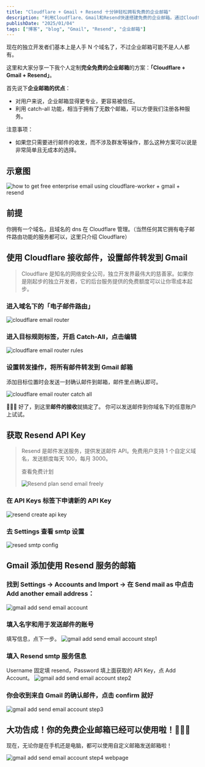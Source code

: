 ```yaml
---
title: "Cloudflare + Gmail + Resend 十分钟轻松拥有免费的企业邮箱"
description: "利用Cloudflare、Gmail和Resend快速搭建免费的企业邮箱。通过Cloudflare的电子邮件路由功能接收邮件并转发至Gmail，再结合Resend的API实现邮件发送，最终在Gmail中添加自定义邮箱，轻松实现专业的企业邮箱服务。"
publishDate: "2025/01/04"
tags: ["博客", "blog", "Gmail", "Resend", "企业邮箱"]
---
```





现在的独立开发者们基本上是人手 N 个域名了，不过企业邮箱可能不是人人都有。

这里和大家分享一下我个人定制**完全免费的企业邮箱**的方案：**「Cloudflare + Gmail + Resend」**。

首先说下**企业邮箱的优点**：

+   对用户来说，企业邮箱显得更专业，更容易被信任。
+   利用 catch-all 功能，相当于拥有了无数个邮箱，可以方便我们注册各种服务。

注意事项：

+   如果您只需要进行邮件的收发，而不涉及群发等操作，那么这种方案可以说是非常简单且无成本的选择。

## 示意图

![how to get free enterprise email using cloudflare-worker + gmail + resend](https://cdn.jsdelivr.net/gh/shuyuncong0/mdImg/md/image2024/202501041044576.png)

## 前提

你拥有一个域名，且域名的 dns 在 Cloudflare 管理。（当然任何其它拥有电子邮件路由功能的服务都可以，这里只介绍 Cloudflare）

## 使用 Cloudflare 接收邮件，设置邮件转发到 Gmail

> Cloudflare 是知名的网络安全公司，独立开发界最伟大的慈善家。如果你是刚起步的独立开发者，它的后台服务提供的免费额度可以让你零成本起步。

### 进入域名下的「电子邮件路由」

![cloudflare email router](https://cdn.jsdelivr.net/gh/shuyuncong0/mdImg/md/image2024/202501041045190.png)

### 进入目标规则标签，开启 Catch-All，点击编辑

![cloudflare email router rules](https://cdn.jsdelivr.net/gh/shuyuncong0/mdImg/md/image2024/202501041052077.png)

### 设置转发操作，将所有邮件转发到 Gmail 邮箱

添加目标位置时会发送一封确认邮件到邮箱，邮件里点确认即可。

![cloudflare email router catch all](https://cdn.jsdelivr.net/gh/shuyuncong0/mdImg/md/image2024/202501041056901.png)

🎉🎉🎉 好了，到这里**邮件的接收**就搞定了。 你可以发送邮件到你域名下的任意账户上试试。

## 获取 Resend API Key

> Resend 是邮件发送服务，提供发送邮件 API。免费用户支持 1 个自定义域名，发送额度每天 100，每月 3000。
>
> 查看免费计划
>
> ![Resend plan send email freely](https://cdn.jsdelivr.net/gh/shuyuncong0/mdImg/md/image2024/202501041057148.png)

### 在 API Keys 标签下申请新的 API Key



![resend create api key](https://cdn.jsdelivr.net/gh/shuyuncong0/mdImg/md/image2024/202501041100151.png)

### 去 Settings 查看 smtp 设置

![resed smtp config](https://cdn.jsdelivr.net/gh/shuyuncong0/mdImg/md/image2024/202501041058160.png)

## Gmail 添加使用 Resend 服务的邮箱

### 找到 Settings -> Accounts and Import -> 在 Send mail as 中点击 Add another email address：

![gmail add send email account](https://cdn.jsdelivr.net/gh/shuyuncong0/mdImg/md/image2024/202501041100801.png)

### 填入名字和用于发送邮件的账号

填写信息，点下一步。 ![gmail add send email account step1](https://cdn.jsdelivr.net/gh/shuyuncong0/mdImg/md/image2024/202501041100499.png)

### 填入 Resend smtp 服务信息

Username 固定填 resend，Password 填上面获取的 API Key，点 Add Account。 ![gmail add send email account step2](https://cdn.jsdelivr.net/gh/shuyuncong0/mdImg/md/image2024/202501041100585.png)

### 你会收到来自 Gmail 的确认邮件，点击 confirm 就好

![gmail add send email account step3](https://cdn.jsdelivr.net/gh/shuyuncong0/mdImg/md/image2024/202501041101717.png)

## 大功告成！你的免费企业邮箱已经可以使用啦！🎉🎉🎉

现在，无论你是在手机还是电脑，都可以使用自定义邮箱发送邮箱啦！

 ![gmail add send email account step4 webpage](https://cdn.jsdelivr.net/gh/shuyuncong0/mdImg/md/image2024/202501041101790.png)

